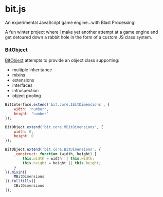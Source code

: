# bit.js
An experimental JavaScript game engine...with Blast Processing!


A fun winter project where I make yet another attempt at a game engine and get detoured down a rabbit hole in the form of a custom JS class system.

### BitObject
[BitObject](https://github.com/alivesay/bit.js/blob/master/src/core/bit_object.js) attempts to provide an object class supporting:
* multiple inheritance
* mixins
* extensions
* interfaces
* introspection
* object pooling


```javascript
BitInterface.extend('bit.core.IBitDimensions', {
    width: 'number',
    height: 'number'
});

BitObject.extend('bit.core.MBitDimensions', {
    width: 0,
    height: 0
});

BitObject.extend('bit.core.BitDimensions', {
    _construct: function (width, height) {
        this.width = width || this.width;
        this.height = height || this.height;
    }
}).mixin([
    MBitDimensions
]).fullfills([
    IBitDimensions
]);
```
